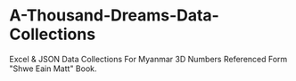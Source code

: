 # A-Thousand-Dreams-Data-Collections
Excel &amp; JSON Data Collections For Myanmar 3D Numbers Referenced Form "Shwe Eain Matt" Book.
